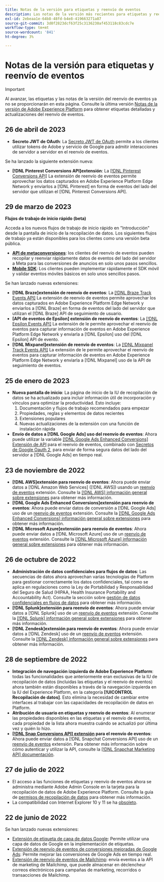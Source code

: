 ```yaml
---
title: Notas de la versión para etiquetas y reenvío de eventos
description: Las notas de la versión más recientes para etiquetas y reenvío de eventos de Adobe Experience Platform.
exl-id: 2ebeaa1e-64b8-48fd-b4e8-419663271a87
source-git-commit: 3d0f2823dcf63f25c3136230af453118c83cdc7e
workflow-type: tm+mt
source-wordcount: '841'
ht-degree: 3%

---
```


# Notas de la versión para etiquetas y reenvío de eventos

>[!IMPORTANT]
>
>Al avanzar, las etiquetas y las notas de la versión del reenvío de eventos ya no se proporcionarán en esta página. Consulte la última versión [Notas de la versión de Adobe Experience Platform](https://experienceleague.adobe.com/docs/experience-platform/release-notes/latest.html?lang=en#data-collection) para obtener etiquetas detalladas y actualizaciones del reenvío de eventos.

## 26 de abril de 2023

* **Secreto JWT de OAuth**: La [Secreto JWT de OAuth](https://experienceleague.adobe.com/docs/experience-platform/tags/event-forwarding/secrets.html?lang=en) permite a los clientes utilizar tokens de Adobe y servicio de Google para admitir interacciones de servidor a servidor en el reenvío de eventos.

Se ha lanzado la siguiente extensión nueva:

* **[!DNL Pinterest Conversions API]extensión**: La [[!DNL Pinterest Conversions API]](https://experienceleague.adobe.com/docs/experience-platform/tags/extensions/server/pinterest/overview.html) La extensión de reenvío de eventos permite aprovechar los datos capturados en Adobe Experience Platform Edge Network y enviarlos a [!DNL Pinterest] en forma de eventos del lado del servidor que utilizan el [!DNL Pinterest Conversions API].

## 29 de marzo de 2023

**Flujos de trabajo de inicio rápido (beta)**

Acceda a los nuevos flujos de trabajo de inicio rápido en &quot;Introducción&quot; desde la pantalla de inicio de la recopilación de datos. Los siguientes flujos de trabajo ya están disponibles para los clientes como una versión beta pública.
* **[API de metaconversiones](https://experienceleague.adobe.com/docs/experience-platform/tags/extensions/server/meta/overview.html?lang=en#quick-start)**: los clientes del reenvío de eventos pueden recopilar y reenviar rápidamente datos de eventos del lado del servidor a Meta para las conversiones de anuncios en solo unos pasos sencillos.
* **[Mobile SDK](https://developer.adobe.com/client-sdks/documentation/)**: Los clientes pueden implementar rápidamente el SDK móvil y validar eventos móviles básicos en solo unos sencillos pasos.

Se han lanzado nuevas extensiones:

* **[!DNL Braze]extensión de reenvío de eventos**: La [[!DNL Braze Track Events API]](https://experienceleague.adobe.com/docs/experience-platform/tags/extensions/server/braze/overview.html) La extensión de reenvío de eventos permite aprovechar los datos capturados en Adobe Experience Platform Edge Network y enviarlos a [!DNL Braze] en forma de eventos del lado del servidor que utilizan el [!DNL Braze] API de seguimiento de usuario.
* **[API de eventos de Epsilon] extensión de reenvío de eventos**: La [[!DNL Epsilon Events API]](https://experienceleague.adobe.com/docs/experience-platform/tags/extensions/server/braze/overview.html) La extensión de le permite aprovechar el reenvío de eventos para capturar información de eventos en Adobe Experience Platform Edge Network y enviarla a [!DNL Epsilon] uso del [!DNL Epsilon] API de evento.
* **[!DNL Mixpanel]extensión de reenvío de eventos**: La [[!DNL Mixpanel Track Events API]](https://experienceleague.adobe.com/docs/experience-platform/tags/extensions/server/braze/overview.html) La extensión de le permite aprovechar el reenvío de eventos para capturar información de eventos en Adobe Experience Platform Edge Network y enviarla a [!DNL Mixpanel] uso de la API de seguimiento de eventos.

## 25 de enero de 2023

* **Nueva pantalla de inicio**: La página de inicio de la IU de recopilación de datos se ha actualizado para incluir información útil de incorporación y vínculos para optimizar la productividad. Esto incluye:
   1. Documentación y flujos de trabajo recomendados para empezar
   1. Propiedades, reglas y elementos de datos recientes
   1. Extensiones populares
   1. Nuevas actualizaciones de la extensión con una función de instalación rápida
* **Envío de datos a [!DNL Google Ads] uso del reenvío de eventos**: Ahora puede utilizar la variable [[!DNL Google Ads Enhanced Conversions] Extensión de API](../extensions/server/google-ads-enhanced-conversions/overview.md) para el reenvío de eventos, combinado con [Secretos de Google Oauth 2](../ui/event-forwarding/secrets.md#google-oauth2), para enviar de forma segura datos del lado del servidor a [!DNL Google Ads] en tiempo real.

## 23 de noviembre de 2022

* **[!DNL AWS]extensión para reenvío de eventos**: Ahora puede enviar datos a [!DNL Amazon Web Services] ([!DNL AWS]) usando un [reenvío de eventos](../../tags/ui/event-forwarding/overview.md) extensión. Consulte la [[!DNL AWS] información general sobre extensiones](../../tags/extensions/server/aws/overview.md) para obtener más información.
* **[!DNL Google Ads Enhanced Conversions]extensión para reenvío de eventos**: Ahora puede enviar datos de conversión a [!DNL Google Ads] uso de un [reenvío de eventos](../../tags/ui/event-forwarding/overview.md) extensión. Consulte la [[!DNL Google Ads Enhanced Conversions] información general sobre extensiones](../../tags/extensions/server/google-ads-enhanced-conversions/overview.md) para obtener más información.
* **[!DNL Microsoft Azure]extensión para reenvío de eventos**: Ahora puede enviar datos a [!DNL Microsoft Azure] uso de un [reenvío de eventos](../../tags/ui/event-forwarding/overview.md) extensión. Consulte la [[!DNL Microsoft Azure] información general sobre extensiones](../../tags/extensions/server/azure/overview.md) para obtener más información.

## 26 de octubre de 2022

* **Administración de datos confidenciales para flujos de datos**: Las secuencias de datos ahora aprovechan varias tecnologías de Platform para gestionar correctamente los datos confidenciales, tal como se aplica en regulaciones como la Ley de Portabilidad y Responsabilidad del Seguro de Salud (HIPAA, Health Insurance Portability and Accountability Act). Consulte la sección sobre [gestión de datos confidenciales en flujos de datos](../../datastreams/overview.md#sensitive) para obtener más información.
* **[!DNL Splunk]extensión para reenvío de eventos**: Ahora puede enviar datos a [!DNL Splunk] uso de un [reenvío de eventos](../ui/event-forwarding/overview.md) extensión. Consulte la [[!DNL Splunk] información general sobre extensiones](../extensions/server/splunk/overview.md) para obtener más información.
* **[!DNL Zendesk]extensión para reenvío de eventos**: Ahora puede enviar datos a [!DNL Zendesk] uso de un [reenvío de eventos](../ui/event-forwarding/overview.md) extensión. Consulte la [[!DNL Zendesk] información general sobre extensiones](../extensions/server/zendesk/overview.md) para obtener más información.

## 28 de septiembre de 2022

* **Integración de navegación izquierda de Adobe Experience Platform**: todas las funcionalidades que anteriormente eran exclusivas de la IU de recopilación de datos (incluidas las etiquetas y el reenvío de eventos) ahora también están disponibles a través de la navegación izquierda en la IU del Experience Platform, en la categoría **[!UICONTROL Recopilación de datos]**. Esto elimina la necesidad de cambiar entre interfaces al trabajar con las capacidades de recopilación de datos en Platform.
* **Atribución de usuario en etiquetas y reenvío de eventos**: Al enumerar las propiedades disponibles en las etiquetas y el reenvío de eventos, cada propiedad de la lista ahora muestra cuándo se actualizó por última vez y quién lo hizo.
* **[[!DNL Snap Conversions API] extensión](https://exchange.adobe.com/apps/ec/108550) para el reenvío de eventos**: Ahora puede enviar datos a [!DNL Snapchat Conversions API] uso de un [reenvío de eventos](../../tags/ui/event-forwarding/overview.md) extensión. Para obtener más información sobre cómo autenticar y utilizar la API, consulte la [[!DNL Snapchat Marketing API] documentación](https://marketingapi.snapchat.com/docs/conversion.html).

## 27 de julio de 2022

* El acceso a las funciones de etiquetas y reenvío de eventos ahora se administra mediante Adobe Admin Console en la tarjeta para la recopilación de datos de Adobe Experience Platform. Consulte la guía de [permisos de recopilación de datos](../../collection/permissions.md) para obtener más información.
* La compatibilidad con Internet Explorer 10 y 11 se ha [obsoleto](../ie-deprecation.md).

## 22 de junio de 2022

Se han lanzado nuevas extensiones:

* [Extensión de etiqueta de capa de datos Google](../extensions/client/google-data-layer/overview.md): Permite utilizar una capa de datos de Google en la implementación de etiquetas.
* [Extensión de reenvío de eventos de conversiones mejoradas de Google Ads](https://partners.adobe.com/exchangeprogram/experiencecloud/exchange.details.108630.html): Permite mejorar las conversiones de Google Ads en tiempo real.
* [Extensión de reenvío de eventos de Mailchimp](../extensions/server/mailchimp/overview.md): envía eventos a la API de marketing de Mailchimp, que puede almacenar en déclencheur correos electrónicos para campañas de marketing, recorridos o transacciones de Mailchimp.